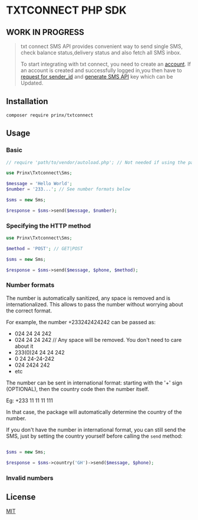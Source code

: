 # TXTCONNECT PHP SDK

## WORK IN PROGRESS

> txt connect SMS API provides convenient way to send single SMS, check balance status,delivery status and also fetch all SMS inbox.
>
> To start integrating with txt connect, you need to create an [account](https://txtconnect.net/signup). If an account is created and successfully logged in,you then have to [request for sender_id](https://txtconnect.net/customers/sender-ids-management) and [generate SMS API](https://txtconnect.net/customers/campaigns-api/sms/user-sms-api-info) key which can be Updated.

## Installation

```shell
composer require prinx/txtconnect
```

## Usage

### Basic

```php
// require 'path/to/vendor/autoload.php'; // Not needed if using the package inside a framework.

use Prinx\Txtconnect\Sms;

$message = 'Hello World';
$number = '233...'; // See number formats below

$sms = new Sms;

$response = $sms->send($message, $number);
```

### Specifying the HTTP method

```php
use Prinx\Txtconnect\Sms;

$method = 'POST'; // GET|POST

$sms = new Sms;

$response = $sms->send($message, $phone, $method);
```

### Number formats

The number is automatically sanitized, any space is removed and is internationalized. This allows to pass the number without worrying about the correct format.

For example, the number +233242424242 can be passed as:

- 024 24 24 242
- 024 24 24      242 // Any space will be removed. You don't need to care about it
- 233(0)24 24 24 242
- 0 24 24-24-242
- 024 2424 242
- etc

The number can be sent in international format: starting with the '+' sign (OPTIONAL), then the country code then the number itself.

Eg: +233 11 11 11 111

In that case, the package will automatically determine the country of the number.

If you don't have the number in international format, you can still send the SMS, just by setting the country yourself before calling the `send` method:

```php

$sms = new Sms;

$response = $sms->country('GH')->send($message, $phone);
```

### Invalid numbers

## License

[MIT](LICENSE)
